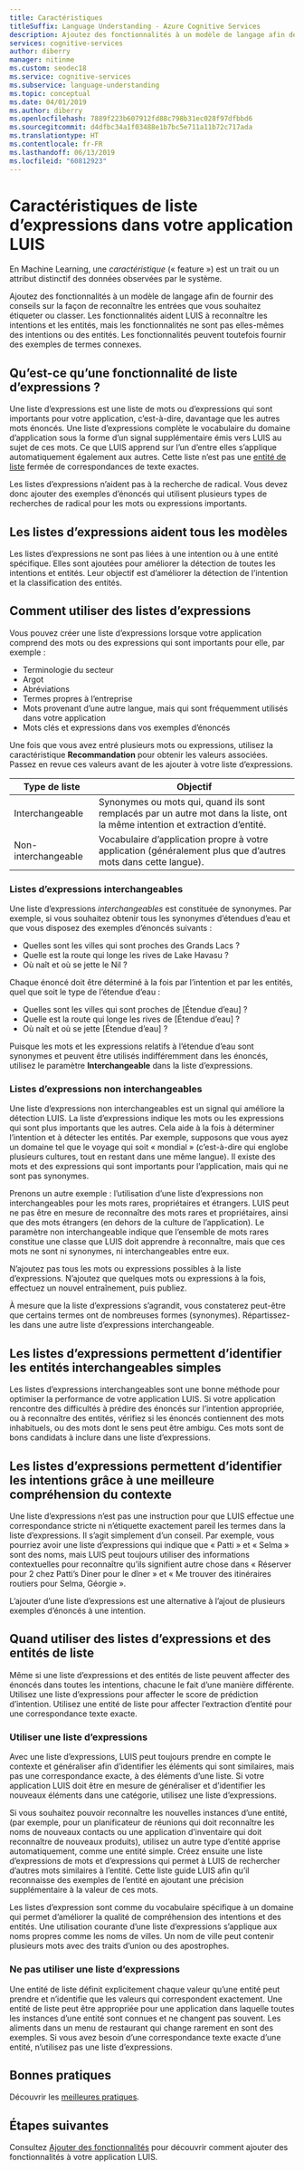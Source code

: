 ```yaml
---
title: Caractéristiques
titleSuffix: Language Understanding - Azure Cognitive Services
description: Ajoutez des fonctionnalités à un modèle de langage afin de fournir des conseils sur la façon de reconnaître les entrées que vous souhaitez étiqueter ou classer.
services: cognitive-services
author: diberry
manager: nitinme
ms.custom: seodec18
ms.service: cognitive-services
ms.subservice: language-understanding
ms.topic: conceptual
ms.date: 04/01/2019
ms.author: diberry
ms.openlocfilehash: 7889f223b607912fd88c798b31ec028f97dfbbd6
ms.sourcegitcommit: d4dfbc34a1f03488e1b7bc5e711a11b72c717ada
ms.translationtype: HT
ms.contentlocale: fr-FR
ms.lasthandoff: 06/13/2019
ms.locfileid: "60812923"
---
```

# <a name="phrase-list-features-in-your-luis-app"></a>Caractéristiques de liste d’expressions dans votre application LUIS

En Machine Learning, une *caractéristique* (« feature ») est un trait ou un attribut distinctif des données observées par le système. 

Ajoutez des fonctionnalités à un modèle de langage afin de fournir des conseils sur la façon de reconnaître les entrées que vous souhaitez étiqueter ou classer. Les fonctionnalités aident LUIS à reconnaître les intentions et les entités, mais les fonctionnalités ne sont pas elles-mêmes des intentions ou des entités. Les fonctionnalités peuvent toutefois fournir des exemples de termes connexes.  

## <a name="what-is-a-phrase-list-feature"></a>Qu’est-ce qu’une fonctionnalité de liste d’expressions ?
Une liste d’expressions est une liste de mots ou d’expressions qui sont importants pour votre application, c’est-à-dire, davantage que les autres mots énoncés. Une liste d’expressions complète le vocabulaire du domaine d’application sous la forme d’un signal supplémentaire émis vers LUIS au sujet de ces mots. Ce que LUIS apprend sur l’un d’entre elles s’applique automatiquement également aux autres. Cette liste n’est pas une [entité de liste](luis-concept-entity-types.md#types-of-entities) fermée de correspondances de texte exactes.

Les listes d’expressions n’aident pas à la recherche de radical. Vous devez donc ajouter des exemples d’énoncés qui utilisent plusieurs types de recherches de radical pour les mots ou expressions importants.

## <a name="phrase-lists-help-all-models"></a>Les listes d’expressions aident tous les modèles

Les listes d’expressions ne sont pas liées à une intention ou à une entité spécifique. Elles sont ajoutées pour améliorer la détection de toutes les intentions et entités. Leur objectif est d’améliorer la détection de l’intention et la classification des entités.

## <a name="how-to-use-phrase-lists"></a>Comment utiliser des listes d’expressions

Vous pouvez créer une liste d’expressions lorsque votre application comprend des mots ou des expressions qui sont importants pour elle, par exemple :

* Terminologie du secteur
* Argot
* Abréviations
* Termes propres à l’entreprise
* Mots provenant d’une autre langue, mais qui sont fréquemment utilisés dans votre application
* Mots clés et expressions dans vos exemples d’énoncés

Une fois que vous avez entré plusieurs mots ou expressions, utilisez la caractéristique **Recommandation** pour obtenir les valeurs associées. Passez en revue ces valeurs avant de les ajouter à votre liste d’expressions.

|Type de liste|Objectif|
|--|--|
|Interchangeable|Synonymes ou mots qui, quand ils sont remplacés par un autre mot dans la liste, ont la même intention et extraction d’entité.|
|Non-interchangeable|Vocabulaire d’application propre à votre application (généralement plus que d’autres mots dans cette langue).|

### <a name="interchangeable-lists"></a>Listes d’expressions interchangeables

Une liste d’expressions *interchangeables* est constituée de synonymes. Par exemple, si vous souhaitez obtenir tous les synonymes d’étendues d’eau et que vous disposez des exemples d’énoncés suivants : 

* Quelles sont les villes qui sont proches des Grands Lacs ? 
* Quelle est la route qui longe les rives de Lake Havasu ?
* Où naît et où se jette le Nil ? 

Chaque énoncé doit être déterminé à la fois par l’intention et par les entités, quel que soit le type de l’étendue d’eau : 

* Quelles sont les villes qui sont proches de [Étendue d’eau] ?
* Quelle est la route qui longe les rives de [Étendue d’eau] ?
* Où naît et où se jette [Étendue d’eau] ? 

Puisque les mots et les expressions relatifs à l’étendue d’eau sont synonymes et peuvent être utilisés indifféremment dans les énoncés, utilisez le paramètre **Interchangeable** dans la liste d’expressions. 

### <a name="non-interchangeable-lists"></a>Listes d’expressions non interchangeables

Une liste d’expressions non interchangeables est un signal qui améliore la détection LUIS. La liste d’expressions indique les mots ou les expressions qui sont plus importants que les autres. Cela aide à la fois à déterminer l’intention et à détecter les entités. Par exemple, supposons que vous ayez un domaine tel que le voyage qui soit « mondial » (c’est-à-dire qui englobe plusieurs cultures, tout en restant dans une même langue). Il existe des mots et des expressions qui sont importants pour l’application, mais qui ne sont pas synonymes. 

Prenons un autre exemple : l’utilisation d’une liste d’expressions non interchangeables pour les mots rares, propriétaires et étrangers. LUIS peut ne pas être en mesure de reconnaître des mots rares et propriétaires, ainsi que des mots étrangers (en dehors de la culture de l’application). Le paramètre non interchangeable indique que l’ensemble de mots rares constitue une classe que LUIS doit apprendre à reconnaître, mais que ces mots ne sont ni synonymes, ni interchangeables entre eux.

N’ajoutez pas tous les mots ou expressions possibles à la liste d’expressions. N’ajoutez que quelques mots ou expressions à la fois, effectuez un nouvel entraînement, puis publiez. 

À mesure que la liste d’expressions s’agrandit, vous constaterez peut-être que certains termes ont de nombreuses formes (synonymes). Répartissez-les dans une autre liste d’expressions interchangeable. 

<a name="phrase-lists-help-identify-simple-exchangeable-entities"></a>

## <a name="phrase-lists-help-identify-simple-interchangeable-entities"></a>Les listes d’expressions permettent d’identifier les entités interchangeables simples
Les listes d’expressions interchangeables sont une bonne méthode pour optimiser la performance de votre application LUIS. Si votre application rencontre des difficultés à prédire des énoncés sur l’intention appropriée, ou à reconnaître des entités, vérifiez si les énoncés contiennent des mots inhabituels, ou des mots dont le sens peut être ambigu. Ces mots sont de bons candidats à inclure dans une liste d’expressions.

## <a name="phrase-lists-help-identify-intents-by-better-understanding-context"></a>Les listes d’expressions permettent d’identifier les intentions grâce à une meilleure compréhension du contexte
Une liste d’expressions n’est pas une instruction pour que LUIS effectue une correspondance stricte ni n’étiquette exactement pareil les termes dans la liste d’expressions. Il s’agit simplement d’un conseil. Par exemple, vous pourriez avoir une liste d’expressions qui indique que « Patti » et « Selma » sont des noms, mais LUIS peut toujours utiliser des informations contextuelles pour reconnaître qu’ils signifient autre chose dans « Réserver pour 2 chez Patti’s Diner pour le dîner » et « Me trouver des itinéraires routiers pour Selma, Géorgie ». 

L’ajouter d’une liste d’expressions est une alternative à l’ajout de plusieurs exemples d’énoncés à une intention. 

## <a name="when-to-use-phrase-lists-versus-list-entities"></a>Quand utiliser des listes d’expressions et des entités de liste
Même si une liste d’expressions et des entités de liste peuvent affecter des énoncés dans toutes les intentions, chacune le fait d’une manière différente. Utilisez une liste d’expressions pour affecter le score de prédiction d’intention. Utilisez une entité de liste pour affecter l’extraction d’entité pour une correspondance texte exacte. 

### <a name="use-a-phrase-list"></a>Utiliser une liste d’expressions
Avec une liste d’expressions, LUIS peut toujours prendre en compte le contexte et généraliser afin d’identifier les éléments qui sont similaires, mais pas une correspondance exacte, à des éléments d’une liste. Si votre application LUIS doit être en mesure de généraliser et d’identifier les nouveaux éléments dans une catégorie, utilisez une liste d’expressions. 

Si vous souhaitez pouvoir reconnaître les nouvelles instances d’une entité, (par exemple, pour un planificateur de réunions qui doit reconnaître les noms de nouveaux contacts ou une application d’inventaire qui doit reconnaître de nouveaux produits), utilisez un autre type d’entité apprise automatiquement, comme une entité simple. Créez ensuite une liste d’expressions de mots et d’expressions qui permet à LUIS de rechercher d’autres mots similaires à l’entité. Cette liste guide LUIS afin qu’il reconnaisse des exemples de l’entité en ajoutant une précision supplémentaire à la valeur de ces mots. 

Les listes d’expression sont comme du vocabulaire spécifique à un domaine qui permet d’améliorer la qualité de compréhension des intentions et des entités. Une utilisation courante d’une liste d’expressions s’applique aux noms propres comme les noms de villes. Un nom de ville peut contenir plusieurs mots avec des traits d’union ou des apostrophes.
 
### <a name="dont-use-a-phrase-list"></a>Ne pas utiliser une liste d’expressions 
Une entité de liste définit explicitement chaque valeur qu’une entité peut prendre et n’identifie que les valeurs qui correspondent exactement. Une entité de liste peut être appropriée pour une application dans laquelle toutes les instances d’une entité sont connues et ne changent pas souvent. Les aliments dans un menu de restaurant qui change rarement en sont des exemples. Si vous avez besoin d’une correspondance texte exacte d’une entité, n’utilisez pas une liste d’expressions. 

## <a name="best-practices"></a>Bonnes pratiques
Découvrir les [meilleures pratiques](luis-concept-best-practices.md).

## <a name="next-steps"></a>Étapes suivantes

Consultez [Ajouter des fonctionnalités](luis-how-to-add-features.md) pour découvrir comment ajouter des fonctionnalités à votre application LUIS.
